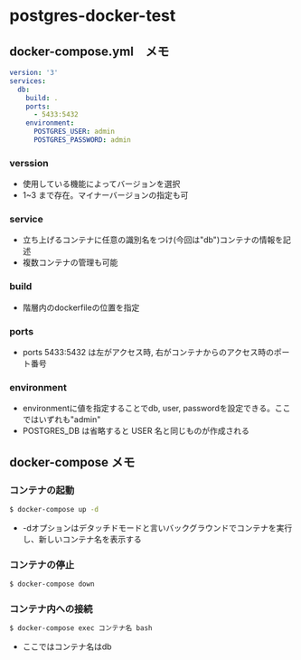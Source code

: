 # postgres-docker-test

## docker-compose.yml　メモ
```yml
version: '3'
services:
  db:
    build: .
    ports:
      - 5433:5432
    environment:
      POSTGRES_USER: admin
      POSTGRES_PASSWORD: admin
```
### verssion 
- 使用している機能によってバージョンを選択
- 1~3 まで存在。マイナーバージョンの指定も可
### service
- 立ち上げるコンテナに任意の識別名をつけ(今回は"db")コンテナの情報を記述
- 複数コンテナの管理も可能
### build
- 階層内のdockerfileの位置を指定
### ports
- ports 5433:5432 は左がアクセス時, 右がコンテナからのアクセス時のポート番号
### environment
- environmentに値を指定することでdb, user, passwordを設定できる。ここではいずれも"admin"
- POSTGRES_DB は省略すると USER 名と同じものが作成される

## docker-compose メモ
### コンテナの起動
```sh
$ docker-compose up -d
```
- -dオプションはデタッチドモードと言いバックグラウンドでコンテナを実行し、新しいコンテナ名を表示する
### コンテナの停止
```sh
$ docker-compose down
```
### コンテナ内への接続
```sh
$ docker-compose exec コンテナ名 bash
```
- ここではコンテナ名はdb

